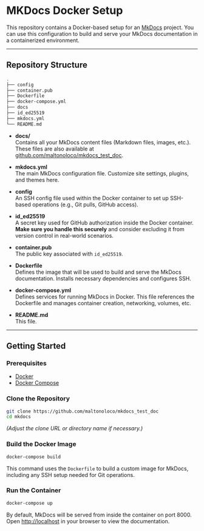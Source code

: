 # MKDocs Docker Setup

This repository contains a Docker-based setup for an [MkDocs](https://www.mkdocs.org/) project. You can use this configuration to build and serve your MkDocs documentation in a containerized environment.

---

## Repository Structure

```bash
.
├── config
├── container.pub
├── Dockerfile
├── docker-compose.yml
├── docs
├── id_ed25519
├── mkdocs.yml
└── README.md
```

- **docs/**  
  Contains all your MkDocs content files (Markdown files, images, etc.). These files are also available at [github.com/maltonoloco/mkdocs_test_doc](https://github.com/maltonoloco/mkdocs_test_doc).

- **mkdocs.yml**  
  The main MkDocs configuration file. Customize site settings, plugins, and themes here.

- **config**  
  An SSH config file used within the Docker container to set up SSH-based operations (e.g., Git pulls, GitHub access).

- **id_ed25519**  
  A secret key used for GitHub authorization inside the Docker container. **Make sure you handle this securely** and consider excluding it from version control in real-world scenarios.

- **container.pub**  
  The public key associated with `id_ed25519`.

- **Dockerfile**  
  Defines the image that will be used to build and serve the MkDocs documentation. Installs necessary dependencies and configures SSH.

- **docker-compose.yml**  
  Defines services for running MkDocs in Docker. This file references the Dockerfile and manages container creation, networking, volumes, etc.

- **README.md**  
  This file.

---

## Getting Started

### Prerequisites

- [Docker](https://www.docker.com/)
- [Docker Compose](https://docs.docker.com/compose/)

### Clone the Repository

```bash
git clone https://github.com/maltonoloco/mkdocs_test_doc
cd mkdocs
```

*(Adjust the clone URL or directory name if necessary.)*

### Build the Docker Image

```bash
docker-compose build
```

This command uses the `Dockerfile` to build a custom image for MkDocs, including any SSH setup needed for Git operations.

### Run the Container

```bash
docker-compose up
```

By default, MkDocs will be served from inside the container on port 8000. Open [http://localhost](http://localhost) in your browser to view the documentation.
